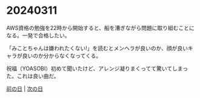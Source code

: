 # 20240311

AWS資格の勉強を22時から開始すると、船を漕ぎながら問題に取り組むことになる。一発で合格したい。

「みことちゃんは嫌われたくない!」を読むとメンヘラが良いのか、顔が良いキャラが良いのか分からなくなってくる。

祝福（YOASOBI）初めて聞いたけど、アレンジ凝りまくってて驚いてしまった。これは良い曲だ。

[前の日](20240310.md) | [次の日](20240312.md)
